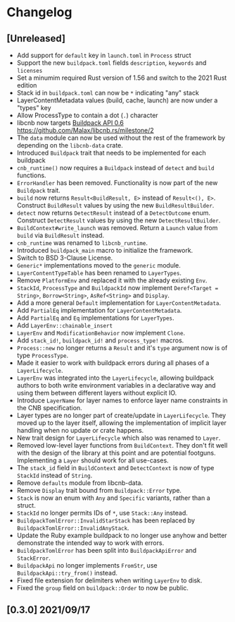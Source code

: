 # Changelog

## [Unreleased]

- Add support for `default` key in `launch.toml` in `Process` struct
- Support the new `buildpack.toml` fields `description`, `keywords` and `licenses`
- Set a minumim required Rust version of 1.56 and switch to the 2021 Rust edition
- Stack id in `buildpack.toml` can now be `*` indicating "any" stack
- LayerContentMetadata values (build, cache, launch) are now under a "types" key
- Allow ProcessType to contain a dot (`.`) character
- libcnb now targets [Buildpack API 0.6](https://github.com/buildpacks/spec/releases/tag/buildpack%2Fv0.6) <https://github.com/Malax/libcnb.rs/milestone/2>
- The `data` module can now be used without the rest of the framework by depending on the `libcnb-data` crate.
- Introduced `Buildpack` trait that needs to be implemented for each buildpack
- `cnb_runtime()` now requires a `Buildpack` instead of `detect` and `build` functions.
- `ErrorHandler` has been removed. Functionality is now part of the new `Buildpack` trait.
- `build` now returns `Result<BuildResult, E>` instead of `Result<(), E>`. Construct `BuildResult` values by using the new `BuildResultBuilder`.
- `detect` now returns `DetectResult` instead of a `DetectOutcome` enum. Construct `DetectResult` values by using the new `DetectResultBuilder`.
- `BuildContext#write_launch` was removed. Return a `Launch` value from `build` via `BuildResult` instead.
- `cnb_runtime` was renamed to `libcnb_runtime`.
- Introduced `buildpack_main` macro to initialize the framework.
- Switch to BSD 3-Clause License.
- `Generic*` implementations moved to the `generic` module.
- `LayerContentTypeTable` has been renamed to `LayerTypes`.
- Remove `PlatformEnv` and replaced it with the already existing `Env`.
- `StackId`, `ProcessType` and `BuildpackId` now implement `Deref<Target = String>`, `Borrow<String>`, `AsRef<String>` and `Display`.
- Add a more general `Default` implementation for `LayerContentMetadata`.
- Add `PartialEq` implementation for `LayerContentMetadata`.
- Add `PartialEq` and `Eq` implementations for `LayerTypes`.
- Add `LayerEnv::chainable_insert`
- `LayerEnv` and `ModificationBehavior` now implement `Clone`.
- Add `stack_id!`, `buildpack_id!` and `process_type!` macros.
- `Process::new` no longer returns a `Result` and it's `type` argument now is of type `ProcessType`. 
- Made it easier to work with buildpack errors during all phases of a `LayerLifecycle`.
- `LayerEnv` was integrated into the `LayerLifecycle`, allowing buildpack authors to both write environment variables
  in a declarative way and using them between different layers without explicit IO.
- Introduce `LayerName` for layer names to enforce layer name constraints in the CNB specification.
- Layer types are no longer part of create/update in `LayerLifecycle`. They moved up to the layer itself, allowing the
  implementation of implicit layer handling when no update or crate happens.
- New trait design for `LayerLifecycle` which also was renamed to `Layer`.
- Removed low-level layer functions from `BuildContext`. They don't fit well with the design of the library at this
  point and are potential footguns. Implementing a `Layer` should work for all use-cases.
- The `stack_id` field in `BuildContext` and `DetectContext` is now of type `StackId` instead of `String`.
- Remove `defaults` module from libcnb-data.
- Remove `Display` trait bound from `Buildpack::Error` type.
- `Stack` is now an enum with `Any` and `Specific` variants, rather than a struct.
- `StackId` no longer permits IDs of `*`, use `Stack::Any` instead.
- `BuildpackTomlError::InvalidStarStack` has been replaced by `BuildpackTomlError::InvalidAnyStack`.
- Update the Ruby example buildpack to no longer use anyhow and better demonstrate the intended way to work with errors.
- `BuildpackTomlError` has been split into `BuildpackApiError` and `StackError`.
- `BuildpackApi` no longer implements `FromStr`, use `BuildpackApi::try_from()` instead.
- Fixed file extension for delimiters when writing `LayerEnv` to disk.
- Fixed the `group` field on `buildpack::Order` to now be public.

## [0.3.0] 2021/09/17
